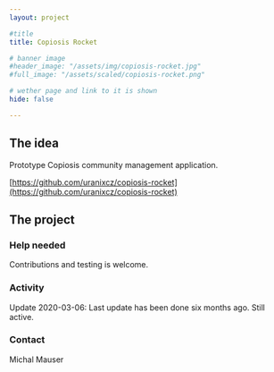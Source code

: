 ```yaml
---
layout: project

#title
title: Copiosis Rocket

# banner image
#header_image: "/assets/img/copiosis-rocket.jpg"
#full_image: "/assets/scaled/copiosis-rocket.png"

# wether page and link to it is shown
hide: false

---
```


## The idea

Prototype Copiosis community management application. 

[https://github.com/uranixcz/copiosis-rocket](https://github.com/uranixcz/copiosis-rocket)

<!--more-->

## The project

### Help needed

Contributions and testing is welcome.

### Activity

Update 2020-03-06: Last update has been done six months ago. Still active.

### Contact

Michal Mauser
